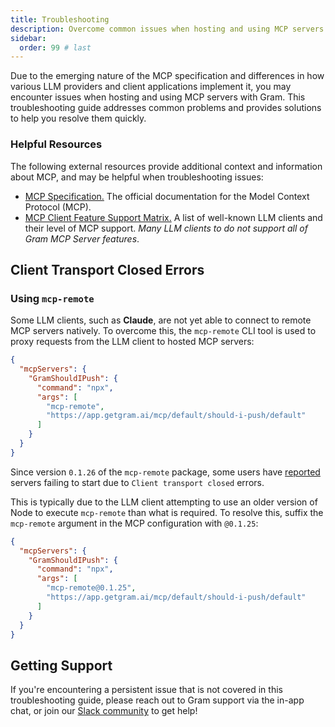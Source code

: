 ```yaml
---
title: Troubleshooting
description: Overcome common issues when hosting and using MCP servers.
sidebar:
  order: 99 # last
---
```


Due to the emerging nature of the MCP specification and differences in how
various LLM providers and client applications implement it, you may encounter
issues when hosting and using MCP servers with Gram. This troubleshooting guide
addresses common problems and provides solutions to help you resolve them
quickly.

### Helpful Resources

The following external resources provide additional context and information
about MCP, and may be helpful when troubleshooting issues:

- <a href="https://modelcontextprotocol.io/specification/latest"
  target="_blank">MCP Specification.</a> The
  official documentation for the Model Context Protocol (MCP).
- <a href="https://modelcontextprotocol.io/clients" target="_blank">MCP Client
  Feature Support Matrix.</a> A list of well-known LLM clients and their level
  of MCP support. _Many LLM clients to do not support all of Gram MCP Server
  features_.

## Client Transport Closed Errors

### Using `mcp-remote`

Some LLM clients, such as **Claude**, are not yet able to connect to remote MCP
servers natively. To overcome this, the `mcp-remote` CLI tool is used to proxy
requests from the LLM client to hosted MCP servers:

```json ""mcp-remote""
{
  "mcpServers": {
    "GramShouldIPush": {
      "command": "npx",
      "args": [
        "mcp-remote",
        "https://app.getgram.ai/mcp/default/should-i-push/default"
      ]
    }
  }
}
```

Since version `0.1.26` of the `mcp-remote` package, some users have <a
href="https://github.com/geelen/mcp-remote/issues/156"
target="blank">reported</a> servers failing to start due to `Client
transport closed` errors.

This is typically due to the LLM client attempting to use an older version of
Node to execute `mcp-remote` than what is required. To resolve this, suffix the
`mcp-remote` argument in the MCP configuration with `@0.1.25`:

```json ins="@0.1.25"
{
  "mcpServers": {
    "GramShouldIPush": {
      "command": "npx",
      "args": [
        "mcp-remote@0.1.25",
        "https://app.getgram.ai/mcp/default/should-i-push/default"
      ]
    }
  }
}
```

## Getting Support

If you're encountering a persistent issue that is not covered in this
troubleshooting guide, please reach out to Gram support via the in-app chat, or
join our <a href="https://go.speakeasy.com/slack" target="_blank">Slack
community</a> to get help!
